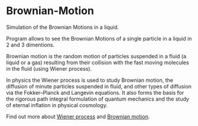 # Brownian-Motion
Simulation of the Brownian Motions in a liquid.

Program allows to see the Brownian Motions of a single particle in a liquid in 2 and 3 dimentions.

Brownian motion is the random motion of particles suspended in a fluid (a liquid or a gas) resulting from their collision with the fast moving molecules in the fluid (using Wiener process).

In physics the Wiener process is used to study Brownian motion, the diffusion of minute particles suspended in fluid, and other types of diffusion via the Fokker–Planck and Langevin equations. It also forms the basis for the rigorous path integral formulation of quantum mechanics and the study of eternal inflation in physical cosmology.

Find out more about [Wiener process](https://en.wikipedia.org/wiki/Wiener_process) and [Brownian motion](https://en.wikipedia.org/wiki/Brownian_motion).


